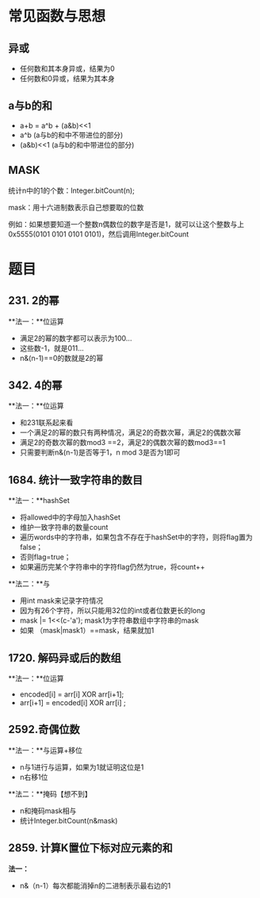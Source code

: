 # 常见函数与思想

## 异或

+ 任何数和其本身异或，结果为0
+ 任何数和0异或，结果为其本身



## a与b的和

+ a+b = a^b + (a&b)<<1
+ a^b (a与b的和中不带进位的部分)
+ (a&b)<<1 (a与b的和中带进位的部分)



## MASK

统计n中的1的个数：Integer.bitCount(n);

mask：用十六进制数表示自己想要取的位数

例如：如果想要知道一个整数n偶数位的数字是否是1，就可以让这个整数与上0x5555(0101 0101 0101 0101)，然后调用Integer.bitCount



# 题目



## 231. 2的幂

**法一：**位运算

+ 满足2的幂的数字都可以表示为100...
+ 这些数-1，就是011...
+ n&(n-1)==0的数就是2的幂



## 342. 4的幂

**法一：**位运算

+ 和231联系起来看
+ 一个满足2的幂的数只有两种情况，满足2的奇数次幂，满足2的偶数次幂
+ 满足2的奇数次幂的数mod3 ==2，满足2的偶数次幂的数mod3==1
+ 只需要判断n&(n-1)是否等于1，n mod 3是否为1即可



## 1684. 统计一致字符串的数目

**法一：**hashSet

+ 将allowed中的字母加入hashSet
+ 维护一致字符串的数量count
+ 遍历words中的字符串，如果包含不存在于hashSet中的字符，则将flag置为false；
+ 否则flag=true；
+ 如果遍历完某个字符串中的字符flag仍然为true，将count++



**法二：**与

+ 用int mask来记录字符情况
+ 因为有26个字符，所以只能用32位的int或者位数更长的long
+ mask |= 1<<(c-'a'); mask1为字符串数组中字符串的mask
+ 如果 （mask|mask1）==mask，结果就加1





## 1720. 解码异或后的数组

**法一：**位运算

+ encoded[i] = arr[i] XOR arr[i+1];
+ arr[i+1] = encoded[i] XOR arr[i] ;





## 2592.奇偶位数

**法一：**与运算+移位

+ n与1进行与运算，如果为1就证明这位是1
+ n右移1位



**法二：**掩码【想不到】

+ n和掩码mask相与
+ 统计Integer.bitCount(n&mask)



## 2859. 计算K置位下标对应元素的和

**法一：**

+ n&（n-1）每次都能消掉n的二进制表示最右边的1